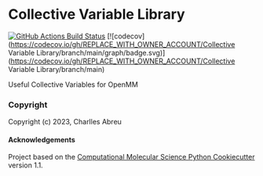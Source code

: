 Collective Variable Library
==============================
[//]: # (Badges)
[![GitHub Actions Build Status](https://github.com/REPLACE_WITH_OWNER_ACCOUNT/cvlib/workflows/CI/badge.svg)](https://github.com/REPLACE_WITH_OWNER_ACCOUNT/cvlib/actions?query=workflow%3ACI)
[![codecov](https://codecov.io/gh/REPLACE_WITH_OWNER_ACCOUNT/Collective Variable Library/branch/main/graph/badge.svg)](https://codecov.io/gh/REPLACE_WITH_OWNER_ACCOUNT/Collective Variable Library/branch/main)


Useful Collective Variables for OpenMM

### Copyright

Copyright (c) 2023, Charlles Abreu


#### Acknowledgements
 
Project based on the 
[Computational Molecular Science Python Cookiecutter](https://github.com/molssi/cookiecutter-cms) version 1.1.
